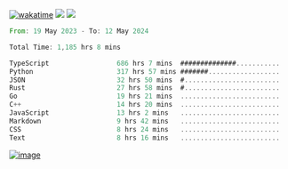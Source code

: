 [![wakatime](https://wakatime.com/badge/user/00eead22-fb14-4dd0-ab8a-3625cafbd50d.svg)](https://wakatime.com/@00eead22-fb14-4dd0-ab8a-3625cafbd50d)
![](https://komarev.com/ghpvc/?username=flatypus)
![](https://pixel.flatypus.me/flatypus?type=tracker)
<!--START_SECTION:waka-->

```rust
From: 19 May 2023 - To: 12 May 2024

Total Time: 1,185 hrs 8 mins

TypeScript                 686 hrs 7 mins  ##############...........   57.66 %
Python                     317 hrs 57 mins #######..................   26.72 %
JSON                       32 hrs 50 mins  #........................   02.76 %
Rust                       27 hrs 58 mins  #........................   02.35 %
Go                         19 hrs 21 mins  .........................   01.63 %
C++                        14 hrs 20 mins  .........................   01.20 %
JavaScript                 13 hrs 2 mins   .........................   01.10 %
Markdown                   9 hrs 42 mins   .........................   00.82 %
CSS                        8 hrs 24 mins   .........................   00.71 %
Text                       8 hrs 16 mins   .........................   00.70 %
```

<!--END_SECTION:waka-->
[<img alt="image" src="https://github.com/flatypus/flatypus/assets/68029599/0a302dc1-501c-43a0-ae8d-37ec4817f3bd">](https://flatypus.me)

